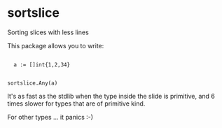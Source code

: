 sortslice
=========

Sorting slices with less lines

This package allows you to write:

<code>
  a := []int{1,2,34}
  
  sortslice.Any(a)
</code>

It's as fast as the stdlib when the type inside the slide is primitive, and 6 times slower for types that are of primitive kind.

For other types ... it panics :-)
